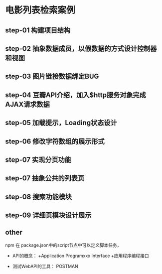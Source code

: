 
# 电影列表检索案例

## step-01 构建项目结构


## step-02 抽象数据成员，以假数据的方式设计控制器和视图


## step-03 图片链接数据绑定BUG


## step-04 豆瓣API介绍，加入$http服务对象完成AJAX请求数据


## step-05 加载提示，Loading状态设计


## step-06 修改字符数组的展示形式


## step-07 实现分页功能


## step-07 抽象公共的列表页


## step-08 搜索功能模块


## step-09 详细页模块设计展示


## other
npm 在 package.json中的script节点中可以定义脚本任务，

- API的概念：
	+Application Programxxx Interface
	+应用程序编程接口

- 测试WebAPI的工具： POSTMAN
